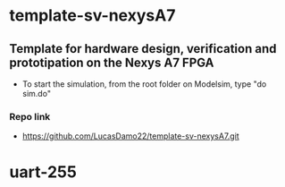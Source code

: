 # template-sv-nexysA7
## Template for hardware design, verification and prototipation on the Nexys A7 FPGA
- To start the simulation, from the root folder on Modelsim, type "do sim.do"

### Repo link
- https://github.com/LucasDamo22/template-sv-nexysA7.git

# uart-255
